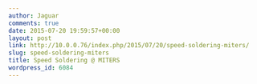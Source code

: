 ```yaml
---
author: Jaguar
comments: true
date: 2015-07-20 19:59:57+00:00
layout: post
link: http://10.0.0.76/index.php/2015/07/20/speed-soldering-miters/
slug: speed-soldering-miters
title: Speed Soldering @ MITERS
wordpress_id: 6084
---
```



